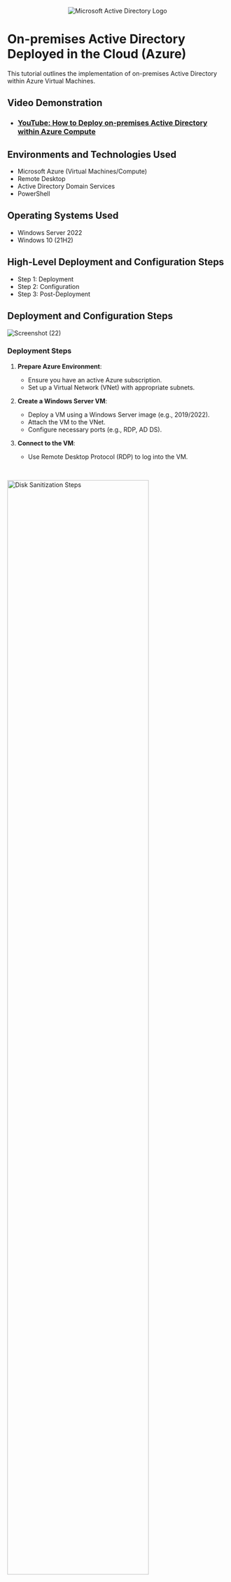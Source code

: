 <p align="center">
<img src="https://i.imgur.com/pU5A58S.png" alt="Microsoft Active Directory Logo"/>
</p>

<h1>On-premises Active Directory Deployed in the Cloud (Azure)</h1>
This tutorial outlines the implementation of on-premises Active Directory within Azure Virtual Machines.<br />


<h2>Video Demonstration</h2>

- ### [YouTube: How to Deploy on-premises Active Directory within Azure Compute](https://www.youtube.com/watch?v=54TKBqKCEFc)

<h2>Environments and Technologies Used</h2>

- Microsoft Azure (Virtual Machines/Compute)
- Remote Desktop
- Active Directory Domain Services
- PowerShell

<h2>Operating Systems Used </h2>

- Windows Server 2022
- Windows 10 (21H2)

<h2>High-Level Deployment and Configuration Steps</h2>

- Step 1: Deployment
- Step 2: Configuration
- Step 3: Post-Deployment

<h2>Deployment and Configuration Steps</h2>

<p>
  
![Screenshot (22)](https://github.com/user-attachments/assets/8fbc97d7-1aa9-4633-a5ea-5dee7b9ce865)


</p>
<p>
<h3><strong>Deployment Steps</strong></h3>
<ol><li><p><strong>Prepare Azure Environment</strong>:</p><ul><li>Ensure you have an active Azure subscription.</li><li>Set up a Virtual Network (VNet) with appropriate subnets.</li></ul></li><li><p><strong>Create a Windows Server VM</strong>:</p><ul><li>Deploy a VM using a Windows Server image (e.g., 2019/2022).</li><li>Attach the VM to the VNet.</li><li>Configure necessary ports (e.g., RDP, AD DS).</li></ul></li><li><p><strong>Connect to the VM</strong>:</p><ul><li>Use Remote Desktop Protocol (RDP) to log into the VM.</li></ul></li></ol>
</p>
<br />

<p>
<img src="https://i.imgur.com/DJmEXEB.png" height="80%" width="80%" alt="Disk Sanitization Steps"/>
</p>
<p>
<h3><strong>Configuration Steps</strong></h3>
<ol start="4"><li><p><strong>Install AD DS Role</strong>:</p><ul><li>Open <strong>Server Manager</strong> and add the <strong>Active Directory Domain Services</strong> role.</li></ul></li><li><p><strong>Promote the Server to a Domain Controller</strong>:</p><ul><li>Configure a new domain (e.g., <code>example.com</code>).</li><li>Set functional levels and install the DNS server role.</li></ul></li><li><p><strong>Configure DNS</strong>:</p><ul><li>Point the VNet’s DNS to the private IP of the VM.</li></ul></li><li><p><strong>Join Additional VMs to the Domain</strong>:</p><ul><li>Deploy additional VMs in the VNet.</li><li>Configure DNS and join them to the domain.</li></ul></li></ol>
</p>
<br />

<p>
<img src="https://i.imgur.com/DJmEXEB.png" height="80%" width="80%" alt="Disk Sanitization Steps"/>
</p>
<p>
<h3><strong>Post-Deployment Steps</strong></h3>
<ol start="8"><li><p><strong>Set Up Users and Groups</strong>:</p><ul><li>Use <strong>Active Directory Users and Computers (ADUC)</strong> to create user accounts and groups.</li></ul></li><li><p><strong>Apply Group Policies</strong>:</p><ul><li>Use <strong>Group Policy Management</strong> to configure domain-wide policies.</li></ul></li><li><p><strong>Enable Redundancy and Backups</strong>:</p><ul><li>Add a secondary domain controller for fault tolerance.</li><li>Set up Azure Backup for regular backups.</li></ul></li></ol>
</p>
<br />
